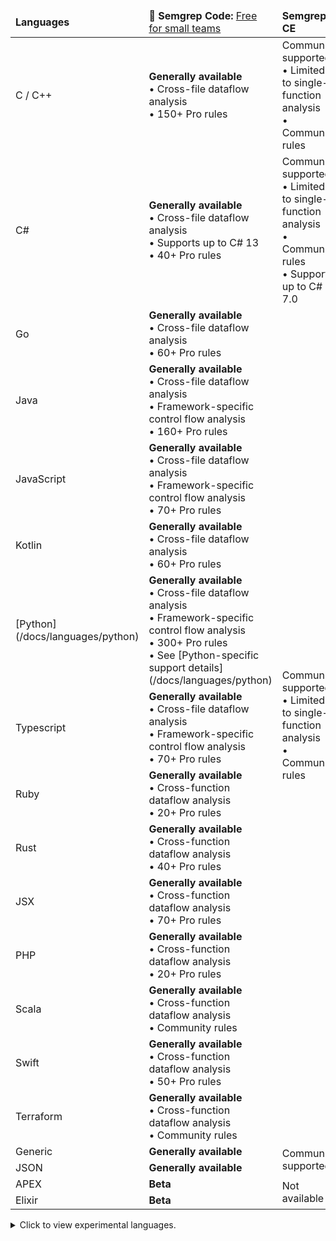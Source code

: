 <!-- Ensure that the values in the code table match that of _supported-languages-table.mdx -->
<!-- Arranged by feature completeness then alphabetically -->

<div class="language-support-table">

<table>
    <thead><tr>
        <td><strong>Languages</strong></td>
        <td><strong>🚀 Semgrep Code:</strong> <a href="https://semgrep.dev/pricing">Free for small teams</a></td>
        <td><strong>Semgrep CE</strong></td>
    </tr></thead>
    <tbody>
    <tr>
      <td>C / C++</td>
      <td><strong>Generally available</strong><br />
         • Cross-file dataflow analysis<br />
         • 150+ Pro rules </td>
      <td> Community supported <br />
         • Limited to single-function analysis<br />
         • Community rules </td>
    </tr>
    <tr>
      <td>C#</td>
      <td><strong>Generally available </strong><br />
         • Cross-file dataflow analysis<br />
         • Supports up to C# 13<br />
         • 40+ Pro rules </td>
      <td> Community supported <br />
         • Limited to single-function analysis<br />
         • Community rules <br />
         • Supports up to C# 7.0</td>
    </tr>
    <tr>
      <td>Go</td>
      <td><strong>Generally available</strong><br />
         • Cross-file dataflow analysis<br />
         • 60+ Pro rules </td>
      <td rowspan='13'> Community supported <br />
         • Limited to single-function analysis<br />
         • Community rules </td>
    </tr>
    <tr>
      <td>Java</td>
      <td><strong>Generally available</strong><br />
         • Cross-file dataflow analysis<br />
         • Framework-specific control flow analysis<br />
         • 160+ Pro rules </td>
    </tr>
    <tr>
      <td>JavaScript</td>
      <td><strong>Generally available</strong><br />
         • Cross-file dataflow analysis<br />
         • Framework-specific control flow analysis<br />
         • 70+ Pro rules</td>
    </tr>
    <tr>
      <td>Kotlin</td>
      <td><strong>Generally available </strong><br />
         • Cross-file dataflow analysis<br />
         • 60+ Pro rules</td>
    </tr>
    <tr>
      <td>[Python](/docs/languages/python)</td>
      <td><strong>Generally available</strong><br />
         • Cross-file dataflow analysis<br />
         • Framework-specific control flow analysis<br />
         • 300+ Pro rules<br />
         • See [Python-specific support details](/docs/languages/python)</td>
    </tr>
    <tr>
      <td>Typescript</td>
      <td><strong>Generally available </strong><br />
         • Cross-file dataflow analysis<br />
         • Framework-specific control flow analysis<br />
         • 70+ Pro rules</td>
    </tr>
    <tr>
      <td>Ruby</td>
      <td><strong>Generally available </strong><br />
         • Cross-function dataflow analysis<br />
         • 20+ Pro rules</td>
    </tr>
     <tr>
      <td>Rust</td>
      <td><strong>Generally available </strong><br />
         • Cross-function dataflow analysis<br />
         • 40+ Pro rules</td>
    </tr>
    <tr>
      <td>JSX</td>
      <td><strong>Generally available </strong><br />
         • Cross-function dataflow analysis<br />
         • 70+ Pro rules</td>
    </tr>
    <tr>
      <td>PHP</td>
      <td><strong>Generally available </strong><br />
         • Cross-function dataflow analysis<br />
         • 20+ Pro rules</td>
    </tr>
     <tr>
      <td>Scala</td>
      <td><strong>Generally available </strong><br />
         • Cross-function dataflow analysis<br />
         • Community rules</td>
    </tr>
    <tr>
      <td>Swift</td>
      <td><strong>Generally available </strong><br />
         • Cross-function dataflow analysis<br />
         • 50+ Pro rules</td>
    </tr>
    <tr>
      <td>Terraform</td>
      <td><strong>Generally available</strong><br />
         • Cross-function dataflow analysis<br />
         • Community rules</td>
    </tr>
    <tr>
      <td>Generic</td>
      <td><strong>Generally available </strong></td>
      <td rowspan='2'>Community supported</td>
    </tr>
    <tr>
      <td>JSON</td>
      <td><strong>Generally available </strong></td>
    </tr>
    <tr>
      <td>APEX</td>
      <td><strong>Beta</strong></td>
      <td rowspan='2'>Not available</td>
    </tr>
    <tr>
      <td>Elixir</td>
      <td><strong>Beta</strong></td>
    </tr>
   </tbody>
</table>


<details>
 <summary>Click to view experimental languages.</summary>
- Bash
- Cairo
- Circom
- Clojure
- Dart
- Dockerfile
- Hack
- HTML
- Jsonnet
- Julia
- Lisp
- Lua
- Move on Aptos
- Move on Sui
- OCaml
- R
- Scheme
- Solidity
- YAML
- XML
</details>

</div>

<!--  For readability, please keep each column in alphabetical order. -->
